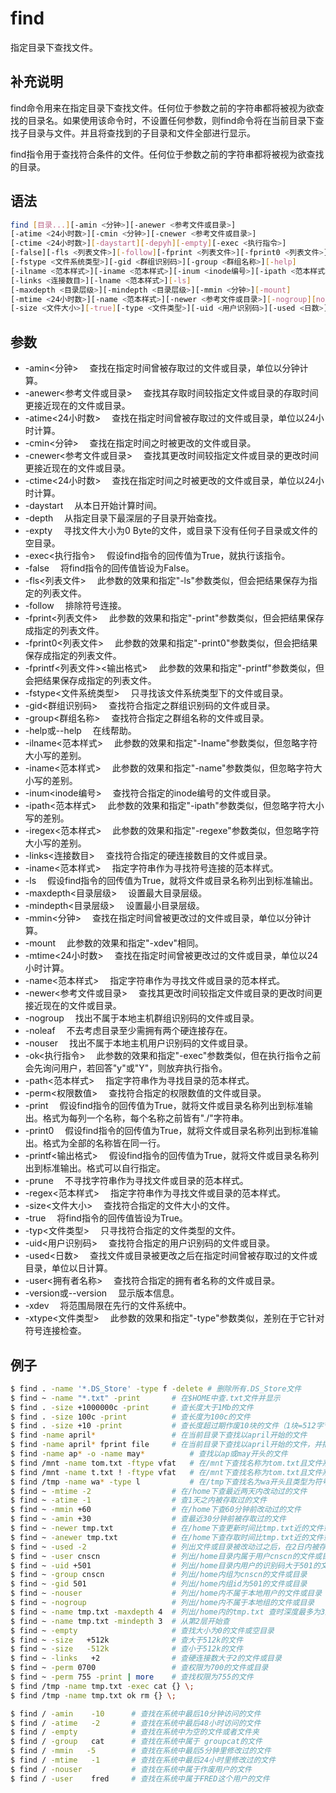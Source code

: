
find
===

指定目录下查找文件。

## 补充说明

find命令用来在指定目录下查找文件。任何位于参数之前的字符串都将被视为欲查找的目录名。如果使用该命令时，不设置任何参数，则find命令将在当前目录下查找子目录与文件。并且将查找到的子目录和文件全部进行显示。

find指令用于查找符合条件的文件。任何位于参数之前的字符串都将被视为欲查找的目录。

## 语法

```bash
find [目录...][-amin <分钟>][-anewer <参考文件或目录>]
[-atime <24小时数>][-cmin <分钟>][-cnewer <参考文件或目录>]
[-ctime <24小时数>][-daystart][-depyh][-empty][-exec <执行指令>]
[-false][-fls <列表文件>][-follow][-fprint <列表文件>][-fprint0 <列表文件>][-fprintf <列表文件><输出格式>]
[-fstype <文件系统类型>][-gid <群组识别码>][-group <群组名称>][-help]
[-ilname <范本样式>][-iname <范本样式>][-inum <inode编号>][-ipath <范本样式>][-iregex <范本样式>]
[-links <连接数目>][-lname <范本样式>][-ls]
[-maxdepth <目录层级>][-mindepth <目录层级>][-mmin <分钟>][-mount] 
[-mtime <24小时数>][-name <范本样式>][-newer <参考文件或目录>][-nogroup][noleaf] [-nouser][-ok <执行指令>][-path <范本样式>][-perm <权限数值>][-print][-print0][-printf <输出格式>][-prune][-regex <范本样式>]
[-size <文件大小>][-true][-type <文件类型>][-uid <用户识别码>][-used <日数>][-user <拥有者名称>][-version][-xdev][-xtype <文件类型>]
```

## 参数

- -amin<分钟> 　查找在指定时间曾被存取过的文件或目录，单位以分钟计算。 
- -anewer<参考文件或目录> 　查找其存取时间较指定文件或目录的存取时间更接近现在的文件或目录。 
- -atime<24小时数> 　查找在指定时间曾被存取过的文件或目录，单位以24小时计算。 
- -cmin<分钟> 　查找在指定时间之时被更改的文件或目录。 
- -cnewer<参考文件或目录> 　查找其更改时间较指定文件或目录的更改时间更接近现在的文件或目录。 
- -ctime<24小时数> 　查找在指定时间之时被更改的文件或目录，单位以24小时计算。 
- -daystart 　从本日开始计算时间。 
- -depth 　从指定目录下最深层的子目录开始查找。 
- -expty 　寻找文件大小为0 Byte的文件，或目录下没有任何子目录或文件的空目录。 
- -exec<执行指令> 　假设find指令的回传值为True，就执行该指令。 
- -false 　将find指令的回传值皆设为False。 
- -fls<列表文件> 　此参数的效果和指定"-ls"参数类似，但会把结果保存为指定的列表文件。 
- -follow 　排除符号连接。 
- -fprint<列表文件> 　此参数的效果和指定"-print"参数类似，但会把结果保存成指定的列表文件。 
- -fprint0<列表文件> 　此参数的效果和指定"-print0"参数类似，但会把结果保存成指定的列表文件。 
- -fprintf<列表文件><输出格式> 　此参数的效果和指定"-printf"参数类似，但会把结果保存成指定的列表文件。 
- -fstype<文件系统类型> 　只寻找该文件系统类型下的文件或目录。 
- -gid<群组识别码> 　查找符合指定之群组识别码的文件或目录。 
- -group<群组名称> 　查找符合指定之群组名称的文件或目录。 
- -help或--help 　在线帮助。 
- -ilname<范本样式> 　此参数的效果和指定"-lname"参数类似，但忽略字符大小写的差别。 
- -iname<范本样式> 　此参数的效果和指定"-name"参数类似，但忽略字符大小写的差别。 
- -inum<inode编号> 　查找符合指定的inode编号的文件或目录。 
- -ipath<范本样式> 　此参数的效果和指定"-ipath"参数类似，但忽略字符大小写的差别。 
- -iregex<范本样式> 　此参数的效果和指定"-regexe"参数类似，但忽略字符大小写的差别。 
- -links<连接数目> 　查找符合指定的硬连接数目的文件或目录。 
- -iname<范本样式> 　指定字符串作为寻找符号连接的范本样式。 
- -ls 　假设find指令的回传值为True，就将文件或目录名称列出到标准输出。 
- -maxdepth<目录层级> 　设置最大目录层级。 
- -mindepth<目录层级> 　设置最小目录层级。 
- -mmin<分钟> 　查找在指定时间曾被更改过的文件或目录，单位以分钟计算。 
- -mount 　此参数的效果和指定"-xdev"相同。 
- -mtime<24小时数> 　查找在指定时间曾被更改过的文件或目录，单位以24小时计算。 
- -name<范本样式> 　指定字符串作为寻找文件或目录的范本样式。 
- -newer<参考文件或目录> 　查找其更改时间较指定文件或目录的更改时间更接近现在的文件或目录。 
- -nogroup 　找出不属于本地主机群组识别码的文件或目录。 
- -noleaf 　不去考虑目录至少需拥有两个硬连接存在。 
- -nouser 　找出不属于本地主机用户识别码的文件或目录。 
- -ok<执行指令> 　此参数的效果和指定"-exec"参数类似，但在执行指令之前会先询问用户，若回答"y"或"Y"，则放弃执行指令。 
- -path<范本样式> 　指定字符串作为寻找目录的范本样式。 
- -perm<权限数值> 　查找符合指定的权限数值的文件或目录。 
- -print 　假设find指令的回传值为True，就将文件或目录名称列出到标准输出。格式为每列一个名称，每个名称之前皆有"./"字符串。 
- -print0 　假设find指令的回传值为True，就将文件或目录名称列出到标准输出。格式为全部的名称皆在同一行。 
- -printf<输出格式> 　假设find指令的回传值为True，就将文件或目录名称列出到标准输出。格式可以自行指定。 
- -prune 　不寻找字符串作为寻找文件或目录的范本样式。 
- -regex<范本样式> 　指定字符串作为寻找文件或目录的范本样式。 
- -size<文件大小> 　查找符合指定的文件大小的文件。 
- -true 　将find指令的回传值皆设为True。 
- -typ<文件类型> 　只寻找符合指定的文件类型的文件。 
- -uid<用户识别码> 　查找符合指定的用户识别码的文件或目录。 
- -used<日数> 　查找文件或目录被更改之后在指定时间曾被存取过的文件或目录，单位以日计算。 
- -user<拥有者名称> 　查找符合指定的拥有者名称的文件或目录。 
- -version或--version 　显示版本信息。 
- -xdev 　将范围局限在先行的文件系统中。 
- -xtype<文件类型> 　此参数的效果和指定"-type"参数类似，差别在于它针对符号连接检查。

## 例子

```bash
$ find . -name '*.DS_Store' -type f -delete # 删除所有.DS_Store文件
$ find ~ -name "*.txt" -print       # 在$HOME中查.txt文件并显示
$ find . -size +1000000c -print     # 查长度大于1Mb的文件
$ find . -size 100c -print          # 查长度为100c的文件
$ find . -size +10 -print           # 查长度超过期作废10块的文件（1块=512字节）
$ find -name april*                 # 在当前目录下查找以april开始的文件
$ find -name april* fprint file     # 在当前目录下查找以april开始的文件，并把结果输出到file中
$ find -name ap* -o -name may*          # 查找以ap或may开头的文件
$ find /mnt -name tom.txt -ftype vfat   # 在/mnt下查找名称为tom.txt且文件系统类型为vfat的文件
$ find /mnt -name t.txt ! -ftype vfat   # 在/mnt下查找名称为tom.txt且文件系统类型不为vfat的文件
$ find /tmp -name wa* -type l           # 在/tmp下查找名为wa开头且类型为符号链接的文件
$ find ~ -mtime -2                  # 在/home下查最近两天内改动过的文件
$ find ~ -atime -1                  # 查1天之内被存取过的文件
$ find ~ -mmin +60                  # 在/home下查60分钟前改动过的文件
$ find ~ -amin +30                  # 查最近30分钟前被存取过的文件
$ find ~ -newer tmp.txt             # 在/home下查更新时间比tmp.txt近的文件或目录
$ find ~ -anewer tmp.txt            # 在/home下查存取时间比tmp.txt近的文件或目录
$ find ~ -used -2                   # 列出文件或目录被改动过之后，在2日内被存取过的文件或目录
$ find ~ -user cnscn                # 列出/home目录内属于用户cnscn的文件或目录
$ find ~ -uid +501                  # 列出/home目录内用户的识别码大于501的文件或目录
$ find ~ -group cnscn               # 列出/home内组为cnscn的文件或目录
$ find ~ -gid 501                   # 列出/home内组id为501的文件或目录
$ find ~ -nouser                    # 列出/home内不属于本地用户的文件或目录
$ find ~ -nogroup                   # 列出/home内不属于本地组的文件或目录
$ find ~ -name tmp.txt -maxdepth 4  # 列出/home内的tmp.txt 查时深度最多为3层
$ find ~ -name tmp.txt -mindepth 3  # 从第2层开始查
$ find ~ -empty                     # 查找大小为0的文件或空目录
$ find ~ -size   +512k              # 查大于512k的文件
$ find ~ -size   -512k              # 查小于512k的文件
$ find ~ -links   +2                # 查硬连接数大于2的文件或目录
$ find ~ -perm 0700                 # 查权限为700的文件或目录
$ find ~ -perm 755 -print | more    # 查找权限为755的文件
$ find /tmp -name tmp.txt -exec cat {} \;
$ find /tmp -name tmp.txt ok rm {} \;

$ find / -amin    -10      # 查找在系统中最后10分钟访问的文件
$ find / -atime   -2       # 查找在系统中最后48小时访问的文件
$ find / -empty            # 查找在系统中为空的文件或者文件夹
$ find / -group   cat      # 查找在系统中属于 groupcat的文件
$ find / -mmin   -5        # 查找在系统中最后5分钟里修改过的文件
$ find / -mtime   -1       # 查找在系统中最后24小时里修改过的文件
$ find / -nouser           # 查找在系统中属于作废用户的文件
$ find / -user    fred     # 查找在系统中属于FRED这个用户的文件
```
